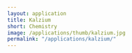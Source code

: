```yaml
---
layout: application
title: Kalzium
short: Chemistry
image: /applications/thumb/kalzium.jpg
permalink: "/applications/kalzium/"
---
```

